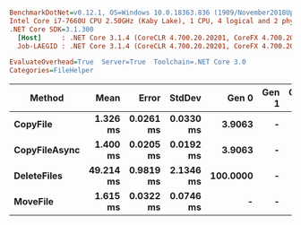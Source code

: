 ``` ini

BenchmarkDotNet=v0.12.1, OS=Windows 10.0.18363.836 (1909/November2018Update/19H2)
Intel Core i7-7660U CPU 2.50GHz (Kaby Lake), 1 CPU, 4 logical and 2 physical cores
.NET Core SDK=3.1.300
  [Host]     : .NET Core 3.1.4 (CoreCLR 4.700.20.20201, CoreFX 4.700.20.22101), X64 RyuJIT
  Job-LAEGID : .NET Core 3.1.4 (CoreCLR 4.700.20.20201, CoreFX 4.700.20.22101), X64 RyuJIT

EvaluateOverhead=True  Server=True  Toolchain=.NET Core 3.0  
Categories=FileHelper  

```
|        Method |      Mean |     Error |    StdDev |    Gen 0 | Gen 1 | Gen 2 | Allocated |
|-------------- |----------:|----------:|----------:|---------:|------:|------:|----------:|
|      **CopyFile** |  **1.326 ms** | **0.0261 ms** | **0.0330 ms** |   **3.9063** |     **-** |     **-** |  **37.74 KB** |
| **CopyFileAsync** |  **1.400 ms** | **0.0205 ms** | **0.0192 ms** |   **3.9063** |     **-** |     **-** |     **39 KB** |
|   **DeleteFiles** | **49.214 ms** | **0.9819 ms** | **2.1346 ms** | **100.0000** |     **-** |     **-** | **985.17 KB** |
|      **MoveFile** |  **1.615 ms** | **0.0322 ms** | **0.0746 ms** |        **-** |     **-** |     **-** |  **14.16 KB** |
